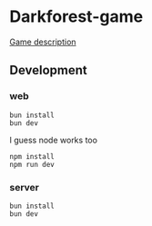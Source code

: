 # Darkforest-game

[Game description](docs/darkforest.md)

## Development

### web

```
bun install
bun dev
```

I guess node works too

```
npm install
npm run dev
```

### server

```
bun install
bun dev
```
